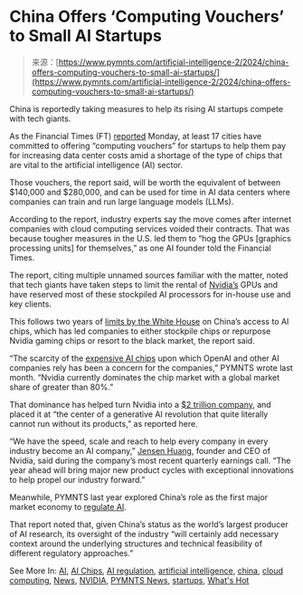 <!--yml
category: 未分类
date: 2024-05-27 14:35:03
-->

# China Offers ‘Computing Vouchers’ to Small AI Startups

> 来源：[https://www.pymnts.com/artificial-intelligence-2/2024/china-offers-computing-vouchers-to-small-ai-startups/](https://www.pymnts.com/artificial-intelligence-2/2024/china-offers-computing-vouchers-to-small-ai-startups/)

China is reportedly taking measures to help its rising AI startups compete with tech giants.

As the Financial Times (FT) [reported](https://www.ft.com/content/9d67cda3-b157-47a0-98cb-e8e9842b2c90) Monday, at least 17 cities have committed to offering “computing vouchers” for startups to help them pay for increasing data center costs amid a shortage of the type of chips that are vital to the artificial intelligence (AI) sector.

Those vouchers, the report said, will be worth the equivalent of between $140,000 and $280,000, and can be used for time in AI data centers where companies can train and run large language models (LLMs).

According to the report, industry experts say the move comes after internet companies with cloud computing services voided their contracts. That was because tougher measures in the U.S. led them to “hog the GPUs [graphics processing units] for themselves,” as one AI founder told the Financial Times.

The report, citing multiple unnamed sources familiar with the matter, noted that tech giants have taken steps to limit the rental of [Nvidia’s](https://www.nvidia.com/en-us/) GPUs and have reserved most of these stockpiled AI processors for in-house use and key clients.

This follows two years of [limits by the White House](https://www.pymnts.com/cpi_posts/biden-administration-to-halt-advanced-ai-chip-shipments-to-china/) on China’s access to AI chips, which has led companies to either stockpile chips or repurpose Nvidia gaming chips or resort to the black market, the report said.

“The scarcity of the [expensive AI chips](https://www.pymnts.com/news/investment-tracker/2024/demand-for-ai-chips-drives-nvidia-value-to-2-trillion/) upon which OpenAI and other AI companies rely has been a concern for the companies,” PYMNTS wrote last month. “Nvidia currently dominates the chip market with a global market share of greater than 80%.”

That dominance has helped turn Nvidia into a [$2 trillion company](https://www.pymnts.com/artificial-intelligence-2/2024/openai-vs-nvidia-shapes-up-as-battle-of-the-ai-titans/), and placed it at “the center of a generative AI revolution that quite literally cannot run without its products,” as reported here.

“We have the speed, scale and reach to help every company in every industry become an AI company,” [Jensen Huang](https://www.linkedin.com/in/jenhsunhuang), founder and CEO of Nvidia, said during the company’s most recent quarterly earnings call. “The year ahead will bring major new product cycles with exceptional innovations to help propel our industry forward.”

Meanwhile, PYMNTS last year explored China’s role as the first major market economy to [regulate AI](https://www.pymnts.com/artificial-intelligence-2/2023/can-chinas-first-mover-advantage-in-regulating-ai-keep-innovation-alive/).

That report noted that, given China’s status as the world’s largest producer of AI research, its oversight of the industry “will certainly add necessary context around the underlying structures and technical feasibility of different regulatory approaches.”

See More In: [AI](https://www.pymnts.com/tag/ai/), [AI Chips](https://www.pymnts.com/tag/ai-chips/), [AI regulation](https://www.pymnts.com/tag/ai-regulation/), [artificial intelligence](https://www.pymnts.com/tag/artificial-intelligence/), [china](https://www.pymnts.com/tag/china/), [cloud computing](https://www.pymnts.com/tag/cloud-computing/), [News](https://www.pymnts.com/tag/news/), [NVIDIA](https://www.pymnts.com/tag/nvidia/), [PYMNTS News](https://www.pymnts.com/tag/pymnts-news/), [startups](https://www.pymnts.com/tag/startups/), [What's Hot](https://www.pymnts.com/tag/whats-hot/)